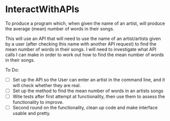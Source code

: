 # InteractWithAPIs
To produce a program which, when given the name of an artist, will produce the average (mean) number of words in their songs.


This will use an API that will need to use the name of an artist/artists given by a user (after checking this name with another API request) to find the mean number of words in their songs. I will need to investigate what API calls I can make in order to work out how to find the mean number of words in their songs.

To Do:
- [ ] Set up the API so the User can enter an artist in the command line, and it will check whether they are real.
- [ ] Set up the method to find the mean number of words in an artists songs
- [ ] Wite tests after first attempt at functionality, then use them to assess the functionality to improve.
- [ ] Second round on the functionality, clean up code and make interface usable and pretty.
